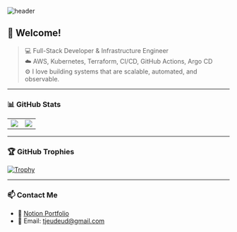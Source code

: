 <!-- Profile Header -->

![header](https://capsule-render.vercel.app/api?type=waving&height=300&color=ffc0cb&text=Full-Stack%20%7C%20Cloud%20Engineer&reversal=false&textBg=false&fontSize=60&desc=Aspiring%20DevOps%20Engineer%20💻%20%7C%20Ready%20to%20Build,%20Learn%20and%20Grow%20🌱&fontAlignY=35&animation=fadeIn&stroke=fffff&rotate=0&strokeWidth=1)



## 👋 Welcome!  
> 💻 Full-Stack Developer & Infrastructure Engineer  
> ☁️ AWS, Kubernetes, Terraform, CI/CD, GitHub Actions, Argo CD  
> ⚙️ I love building systems that are scalable, automated, and observable.

---
### 📊 GitHub Stats

<table>
  <tr>
    <td>
      <img src="https://github-readme-stats.vercel.app/api/top-langs/?username=hsj1024&layout=compact&theme=default" />
    </td>
    <td>
      <img src="https://github-readme-stats.vercel.app/api?username=hsj1024&show_icons=true&theme=holi" />
    </td>
  </tr>
</table>

---

### 🏆 GitHub Trophies  
[![Trophy](https://github-profile-trophy.vercel.app/?username=hsj1024&theme=dracula&row=1&margin-w=10)](https://github.com/ryo-ma/github-profile-trophy)

---

<!--[![Solved.ac
프로필](http://mazassumnida.wtf/api/v2/generate_badge?boj=tjedeud)](https://solved.ac/tjeudeud)-->

### 📫 Contact Me  
- 💼 [Notion Portfolio](https://gratis-path-fb4.notion.site/47b890b855b74a48a739e197b25e7689?pvs=4)  
- 📮 Email: tjeudeud@gmail.com

